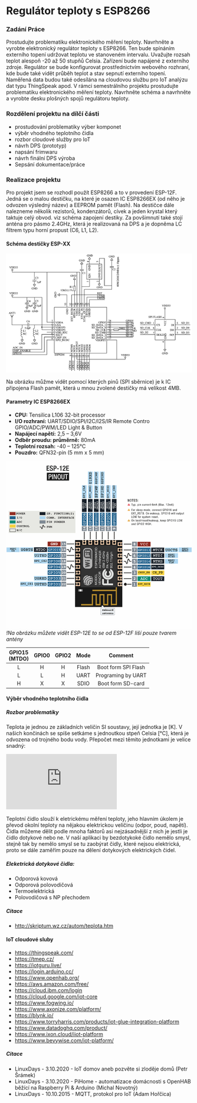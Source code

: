 # Regulátor teploty s ESP8266

### Zadání Práce
Prostudujte problematiku elektronického měření teploty. Navrhněte a vyrobte elektronický regulátor teploty s ESP8266. Ten bude spínáním externího topení udržovat teplotu ve stanoveném intervalu. Uvažujte rozsah teplot alespoň -20 až 50 stupňů Celsia. Zařízení bude napájené z externího zdroje. Regulátor se bude konfigurovat prostřednictvím webového rozhraní, kde bude také vidět průběh teplot a stav sepnutí externího topení. Naměřená data budou také odesílána na cloudovou službu pro IoT analýzu dat typu ThingSpeak apod. V rámci semestrálního projektu prostudujte problematiku elektronického měření teploty. Navrhněte schéma a navrhněte a vyrobte desku plošných spojů regulátoru teploty.

### Rozdělení projektu na dílčí části
* prostudování problematiky výber komponet
* výběr vhodného teplotního čidla
* rozbor cloudové služby pro IoT
* návrh DPS (prototyp)
* napsání frimwaru
* návrh finální DPS výroba
* Sepsání dokumentace/práce   

### Realizace projektu

Pro projekt jsem se rozhodl použít ESP8266 a to v provedení ESP-12F. Jedná se o malou destičku, na které je osazen IC ESP8266EX (od něho je odvozen výsledný název) a EEPROM pamět (Flash). Na destičce dále nalezneme několik rezistorů, kondenzátorů, cívek a jeden krystal který taktuje celý obvod. viz schéma zapojení destiky. Za povšimnutí také stojí anténa pro pásmo 2.4GHz, která je realizovaná na DPS a je dopněma LC filtrem typu horní propust (C6, L1, L2).

#### Schéma destičky ESP-XX

![ESPdeskSchema](Image/ESP8266-module-circuit-diagram.ppm)   

Na obrázku můžme vidět pomocí kterých pinů (SPI sběrnice) je k IC připojena Flash pamět, která u mnou zvolené destičky má velikost 4MB.

#### Parametry IC ESP8266EX

* **CPU:** Tensilica L106 32-bit processor
* **I/O rozhraní:** UART/SDIO/SPI/I2C/I2S/IR Remote Contro GPIO/ADC/PWM/LED Light & Button
* **Napájecí napětí:** 2,5 – 3,6V
* **Odběr proudu: průměrně:** 80mA
* **Teplotní rozsah:** -40 – 125°C
* **Pouzdro:** QFN32-pin (5 mm x 5 mm)

![ESP-12E PINOUT](Image/ESP-12E_PINOUT.png)
*!Na obrázku můžete vidět ESP-12E to se od ESP-12F liší pouze tvarem antény*


| **GPIO15**<br>**(MTDO)** | **GPIO0** | **GPIO2** | **Mode** | **Comment** |
| :-: | :-: | :-: | :-: | :-: |
|L| H | H | Flash | Boot form SPI Flash |
|L| L | H | UART  | Programing by UART  |
|H| X | X | SDIO  | Boot form SD-card   |


#### Výběr vhodného teplotního čidla

##### Rozbor problematiky

Teplota je jednou ze základních veličin SI soustavy, její jednotka je [K]. V našich končinách se spíše setkáme s jednoutkou stpeň Celsia [°C], která je odvozena od trojného bodu vody. Přepočet mezi těmito jednotkami je velice snadný:

![obr](https://latex.codecogs.com/gif.latex?%5Cinline%20T_%7BC%7D%20%3D%20T_%7BK%7D%20-%20273%2C15)

Teplotní čidlo slouží k eletrickému měření teploty, jeho hlavním úkolem je převod okolní teploty na nějakou elektrickou veličinu (odpor, poud, napětí). Čidla můžeme dělit podle mnoha faktorů asi nejzásadnější z nich je jestli je čidlo dotykové nebo ne. V naší aplikaci by bezdotykoké čidlo nemělo smysl, stejně tak by nemělo smysl se tu zaobýrat čidly, které nejsou elektrická, proto se dále zaměřím pouze na dělení dotykových elektrických čidel.  

##### Eleketrická dotykové čidla:

* Odporová kovová
* Odporová polovodičová
* Termoelektrická
* Polovodičová s NP přechodem


##### Citace

* http://skriptum.wz.cz/autom/teplota.htm


#### IoT cloudové sluby

* https://thingspeak.com/
* https://tmep.cz/
* https://iotguru.live/
* https://login.arduino.cc/
* https://www.openhab.org/
* https://aws.amazon.com/free/
* https://cloud.ibm.com/login
* https://cloud.google.com/iot-core
* https://www.fogwing.io/
* https://www.axonize.com/platform/
* https://blynk.io/
* https://www.torryharris.com/products/iot-glue-integration-platform
* https://www.datadoghq.com/product/
* https://www.ixon.cloud/iiot-platform
* https://www.bevywise.com/iot-platform/



##### Citace

* LinuxDays - 3.10.2020 - IoT domov aneb pozvěte si zloděje domů (Petr Šrámek)
* LinuxDays - 3.10.2020 - PiHome - automatizace domácnosti s OpenHAB běžící na Raspberry Pi & Arduino (Michal Novotný)
* LinuxDays - 10.10.2015 - MQTT, protokol pro IoT (Adam Hořčica)
